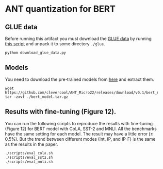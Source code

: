 # ANT quantization for BERT

## GLUE data

Before running this artifact you must download the
[GLUE data](https://gluebenchmark.com/tasks) by running
[this script](./download_glue_data.py)
and unpack it to some directory `./glue`.
```
python download_glue_data.py
```

## Models
You need to download the pre-trained models from
[here](https://github.com/clevercool/ANT_Micro22/releases/download/v0.1/bert_model.tar.gz)
and extract them.
```
wget https://github.com/clevercool/ANT_Micro22/releases/download/v0.1/bert_model.tar.gz
tar -zxvf ./bert_model.tar.gz
```
## Results with fine-tuning (Figure 12).

You can run the following scripts to reproduce the results with fine-tuning (Figure 12) for BERT model with CoLA, SST-2 and MNLI.
All the benchmarks have the same setting for each model.
The result may have a little error ($\pm$ 0.5%). But the trend between different modes (Int, IP, and IP-F) is the same as the results in the paper.
```
./scripts/eval_cola.sh
./scripts/eval_sst2.sh
./scripts/eval_mnli.sh
```

